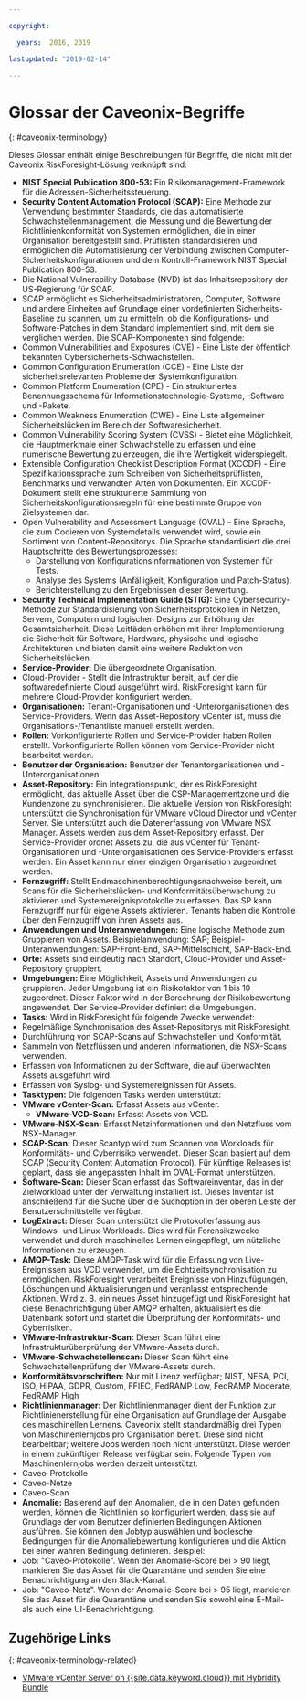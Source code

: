 ```yaml
---

copyright:

  years:  2016, 2019

lastupdated: "2019-02-14"

---
```


# Glossar der Caveonix-Begriffe
{: #caveonix-terminology}

Dieses Glossar enthält einige Beschreibungen für Begriffe, die nicht mit der Caveonix RiskForesight-Lösung verknüpft sind:

-	**NIST Special Publication 800-53:** Ein Risikomanagement-Framework für die Adressen-Sicherheitssteuerung.
-	**Security Content Automation Protocol (SCAP):** Eine Methode zur Verwendung bestimmter Standards, die das automatisierte Schwachstellenmanagement, die Messung und die Bewertung der Richtlinienkonformität von Systemen ermöglichen, die in einer Organisation bereitgestellt sind. Prüflisten standardisieren und ermöglichen die Automatisierung der Verbindung zwischen Computer-Sicherheitskonfigurationen und dem Kontroll-Framework NIST Special Publication 800-53.
  - Die National Vulnerability Database (NVD) ist das Inhaltsrepository der US-Regierung für SCAP.
  -	SCAP ermöglicht es Sicherheitsadministratoren, Computer, Software und andere Einheiten auf Grundlage einer vordefinierten Sicherheits-Baseline zu scannen, um zu ermitteln, ob die Konfigurations- und Software-Patches in dem Standard implementiert sind, mit dem sie verglichen werden.
  Die SCAP-Komponenten sind folgende:
  -	Common Vulnerabilities and Exposures (CVE) - Eine Liste der öffentlich bekannten Cybersicherheits-Schwachstellen.
  -	Common Configuration Enumeration (CCE) - Eine Liste der sicherheitsrelevanten Probleme der Systemkonfiguration.
  -	Common Platform Enumeration (CPE) - Ein strukturiertes Benennungsschema für Informationstechnologie-Systeme, -Software und -Pakete.
  -	Common Weakness Enumeration (CWE) - Eine Liste allgemeiner Sicherheitslücken im Bereich der Softwaresicherheit.
  -	Common Vulnerability Scoring System (CVSS) - Bietet eine Möglichkeit, die Hauptmerkmale einer Schwachstelle zu erfassen und eine numerische Bewertung zu erzeugen, die ihre Wertigkeit widerspiegelt.
  -	Extensible Configuration Checklist Description Format (XCCDF) - Eine Spezifikationssprache zum Schreiben von Sicherheitsprüflisten, Benchmarks und verwandten Arten von Dokumenten. Ein XCCDF-Dokument stellt eine strukturierte Sammlung von Sicherheitskonfigurationsregeln für eine bestimmte Gruppe von Zielsystemen dar.
  -	Open Vulnerability and Assessment Language (OVAL) – Eine Sprache, die zum Codieren von Systemdetails verwendet wird, sowie ein Sortiment von Content-Repositorys. Die Sprache standardisiert die drei Hauptschritte des Bewertungsprozesses:
      - Darstellung von Konfigurationsinformationen von Systemen für Tests.
      -	Analyse des Systems (Anfälligkeit, Konfiguration und Patch-Status).
      -	Berichterstellung zu den Ergebnissen dieser Bewertung.
-	**Security Technical Implementation Guide (STIG):** Eine Cybersecurity-Methode zur Standardisierung von Sicherheitsprotokollen in Netzen, Servern, Computern und logischen Designs zur Erhöhung der Gesamtsicherheit. Diese Leitfäden erhöhen mit ihrer Implementierung die Sicherheit für Software, Hardware, physische und logische Architekturen und bieten damit eine weitere Reduktion von Sicherheitslücken.
-	**Service-Provider:** Die übergeordnete Organisation.
-	Cloud-Provider - Stellt die Infrastruktur bereit, auf der die softwaredefinierte Cloud ausgeführt wird. RiskForesight kann für mehrere Cloud-Provider konfiguriert werden.
-	**Organisationen:** Tenant-Organisationen und -Unterorganisationen des Service-Providers. Wenn das Asset-Repository vCenter ist, muss die Organisations-/Tenantliste manuell erstellt werden.
-	**Rollen:** Vorkonfigurierte Rollen und Service-Provider haben Rollen erstellt. Vorkonfigurierte Rollen können vom Service-Provider nicht bearbeitet werden.
-	**Benutzer der Organisation:** Benutzer der Tenantorganisationen und -Unterorganisationen.
-	**Asset-Repository:** Ein Integrationspunkt, der es RiskForesight ermöglicht, das aktuelle Asset über die CSP-Managementzone und die Kundenzone zu synchronisieren. Die aktuelle Version von RiskForesight unterstützt die Synchronisation für VMware vCloud Director und vCenter Server. Sie unterstützt auch die Datenerfassung von VMware NSX Manager. Assets werden aus dem Asset-Repository erfasst. Der Service-Provider ordnet Assets zu, die aus vCenter für Tenant-Organisationen und -Unterorganisationen des Service-Providers erfasst werden. Ein Asset kann nur einer einzigen Organisation zugeordnet werden.
-	**Fernzugriff:** Stellt Endmaschinenberechtigungsnachweise bereit, um Scans für die Sicherheitslücken- und Konformitätsüberwachung zu aktivieren und Systemereignisprotokolle zu erfassen. Das SP kann Fernzugriff nur für eigene Assets aktivieren. Tenants haben die Kontrolle über den Fernzugriff von ihren Assets aus.
-	**Anwendungen und Unteranwendungen:** Eine logische Methode zum Gruppieren von Assets. Beispielanwendung: SAP; Beispiel-Unteranwendungen: SAP-Front-End, SAP-Mittelschicht, SAP-Back-End.
-	**Orte:** Assets sind eindeutig nach Standort, Cloud-Provider und Asset-Repository gruppiert.
-	**Umgebungen:** Eine Möglichkeit, Assets und Anwendungen zu gruppieren. Jeder Umgebung ist ein Risikofaktor von 1 bis 10 zugeordnet. Dieser Faktor wird in der Berechnung der Risikobewertung angewendet. Der Service-Provider definiert die Umgebungen.
-	**Tasks:** Wird in RiskForesight für folgende Zwecke verwendet:
  -	Regelmäßige Synchronisation des Asset-Repositorys mit RiskForesight.
  -	Durchführung von SCAP-Scans auf Schwachstellen und Konformität.
  -	Sammeln von Netzflüssen und anderen Informationen, die NSX-Scans verwenden.
  -	Erfassen von Informationen zu der Software, die auf überwachten Assets ausgeführt wird.
  -	Erfassen von Syslog- und Systemereignissen für Assets.
-	**Tasktypen:** Die folgenden Tasks werden unterstützt:
  -	**VMware vCenter-Scan:** Erfasst Assets aus vCenter.
	- **VMware-VCD-Scan:** Erfasst Assets von VCD.
  -	**VMware-NSX-Scan:** Erfasst Netzinformationen und den Netzfluss vom NSX-Manager.
  - **SCAP-Scan:** Dieser Scantyp wird zum Scannen von Workloads für Konformitäts- und Cyberrisiko verwendet. Dieser Scan basiert auf dem SCAP (Security Content Automation Protocol). Für künftige Releases ist geplant, dass sie angepassten Inhalt im OVAL-Format unterstützen.
  - **Software-Scan:** Dieser Scan erfasst das Softwareinventar, das in der Zielworkload unter der Verwaltung installiert ist. Dieses Inventar ist anschließend für die Suche über die Suchoption in der oberen Leiste der Benutzerschnittstelle verfügbar.
  - **LogExtract:** Dieser Scan unterstützt die Protokollerfassung aus Windows- und Linux-Workloads. Dies wird für Forensikzwecke verwendet und durch maschinelles Lernen eingepflegt, um nützliche Informationen zu erzeugen.
  - **AMQP-Task:** Diese AMQP-Task wird für die Erfassung von Live-Ereignissen aus VCD verwendet, um die Echtzeitsynchronisation zu ermöglichen. RiskForesight verarbeitet Ereignisse von Hinzufügungen, Löschungen und Aktualisierungen und veranlasst entsprechende Aktionen. Wird z. B. ein neues Asset hinzugefügt und RiskForesight hat diese Benachrichtigung über AMQP erhalten, aktualisiert es die Datenbank sofort und startet die Überprüfung der Konformitäts- und Cyberrisiken.
  - **VMware-Infrastruktur-Scan:** Dieser Scan führt eine Infrastrukturüberprüfung der VMware-Assets durch.
  -	**VMware-Schwachstellenscan:** Dieser Scan führt eine Schwachstellenprüfung der VMware-Assets durch.
-	**Konformitätsvorschriften:** Nur mit Lizenz verfügbar; NIST, NESA, PCI, ISO, HIPAA, GDPR, Custom, FFIEC, FedRAMP Low, FedRAMP Moderate, FedRAMP High
-	**Richtlinienmanager:** Der Richtlinienmanager dient der Funktion zur Richtlinienerstellung für eine Organisation auf Grundlage der Ausgabe des maschinellen Lernens. Caveonix stellt standardmäßig drei Typen von Maschinenlernjobs pro Organisation bereit. Diese sind nicht bearbeitbar; weitere Jobs werden noch nicht unterstützt. Diese werden in einem zukünftigen Release verfügbar sein. Folgende Typen von Maschinenlernjobs werden derzeit unterstützt:
  -	Caveo-Protokolle
  -	Caveo-Netze
  -	Caveo-Scan
-	**Anomalie:** Basierend auf den Anomalien, die in den Daten gefunden werden, können die Richtlinien so konfiguriert werden, dass sie auf Grundlage der vom Benutzer definierten Bedingungen Aktionen ausführen. Sie können den Jobtyp auswählen und boolesche Bedingungen für die Anomaliebewertung konfigurieren und die Aktion bei einer wahren Bedingung definieren. Beispiel:
  -	Job: "Caveo-Protokolle". Wenn der Anomalie-Score bei > 90 liegt, markieren Sie das Asset für die Quarantäne und senden Sie eine Benachrichtigung an den Slack-Kanal.
  -	Job: "Caveo-Netz". Wenn der Anomalie-Score bei > 95 liegt, markieren Sie das Asset für die Quarantäne und senden Sie sowohl eine E-Mail- als auch eine UI-Benachrichtigung.

## Zugehörige Links
{: #caveonix-terminology-related}

* [VMware vCenter Server on {{site.data.keyword.cloud}} mit Hybridity Bundle](/docs/services/vmwaresolutions/archiref/vcs?topic=vmware-solutions-vcs-hybridity-intro)
